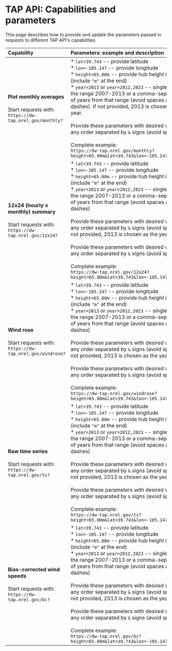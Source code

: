 # TAP API: Capabilities and parameters

This page describes how to provide and update the parameters passed in requests to different TAP API's capabilities

| Capability              | Parameters: example and description |
| :---------------- | :------ |
| **Plot monthly averages**<br><br>Start requests with:<br>`https://dw-tap.nrel.gov/monthly?`      | * `lat=39.743` -- provide latitude<br>* `lon=-105.147` -- provide longitude<br>* `height=65.00m` -- provide hub height in meters (include `"m"` at the end)<br>* `year=2013` or `year=2012,2023` -- single year in the range 2007-2013 or a comma-seprated list of years from that range (avoid spaces and dashes). If not provided, 2013 is chosen as the year.<br><br> Provide these parameters with desired values in any order separated by `&` signs (avoid spaces)<br><br>Complete example:<br>`https://dw-tap.nrel.gov/monthly?height=65.00m&lat=39.743&lon=-105.147&year=2013`|
| **12x24 (hourly x monthly) summary**<br><br>Start requests with:<br>`https://dw-tap.nrel.gov/12x24?`         |   * `lat=39.743` -- provide latitude<br>* `lon=-105.147` -- provide longitude<br>* `height=65.00m` -- provide hub height in meters (include `"m"` at the end)<br>* `year=2013` or `year=2012,2023` -- single year in the range 2007-2013 or a comma-seprated list of years from that range (avoid spaces and dashes)<br><br> Provide these parameters with desired values in any order separated by `&` signs (avoid spaces). If not provided, 2013 is chosen as the year.<br><br> Provide these parameters with desired values in any order separated by `&` signs (avoid spaces)<br><br>Complete example:<br>`https://dw-tap.nrel.gov/12x24?height=65.00m&lat=39.743&lon=-105.147&year=2013`   |
| **Wind rose**<br><br>Start requests with:<br>`https://dw-tap.nrel.gov/windrose?`         |   * `lat=39.743` -- provide latitude<br>* `lon=-105.147` -- provide longitude<br>* `height=65.00m` -- provide hub height in meters (include `"m"` at the end)<br>* `year=2013` or `year=2012,2023` -- single year in the range 2007-2013 or a comma-seprated list of years from that range (avoid spaces and dashes)<br><br> Provide these parameters with desired values in any order separated by `&` signs (avoid spaces). If not provided, 2013 is chosen as the year.<br><br> Provide these parameters with desired values in any order separated by `&` signs (avoid spaces)<br><br>Complete example:<br>`https://dw-tap.nrel.gov/windrose?height=65.00m&lat=39.743&lon=-105.147&year=2013`   |
| **Raw time series**<br><br>Start requests with:<br>`https://dw-tap.nrel.gov/ts?`       |   * `lat=39.743` -- provide latitude<br>* `lon=-105.147` -- provide longitude<br>* `height=65.00m` -- provide hub height in meters (include `"m"` at the end)<br>* `year=2013` or `year=2012,2023` -- single year in the range 2007-2013 or a comma-seprated list of years from that range (avoid spaces and dashes)<br><br> Provide these parameters with desired values in any order separated by `&` signs (avoid spaces). If not provided, 2013 is chosen as the year.<br><br> Provide these parameters with desired values in any order separated by `&` signs (avoid spaces)<br><br>Complete example:<br>`https://dw-tap.nrel.gov/ts?height=65.00m&lat=39.743&lon=-105.147&year=2013`   |
| **Bias-corrected wind speeds**<br><br>Start requests with:<br>`https://dw-tap.nrel.gov/bc?`     |   * `lat=39.743` -- provide latitude<br>* `lon=-105.147` -- provide longitude<br>* `height=65.00m` -- provide hub height in meters (include `"m"` at the end)<br>* `year=2013` or `year=2012,2023` -- single year in the range 2007-2013 or a comma-seprated list of years from that range (avoid spaces and dashes)<br><br> Provide these parameters with desired values in any order separated by `&` signs (avoid spaces). If not provided, 2013 is chosen as the year.<br><br> Provide these parameters with desired values in any order separated by `&` signs (avoid spaces)<br><br>Complete example:<br>`https://dw-tap.nrel.gov/bc?height=65.00m&lat=39.743&lon=-105.147&year=2013`   |
